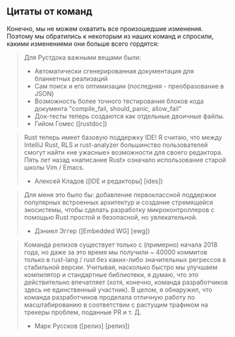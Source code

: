 ## Цитаты от команд

Конечно, мы не можем охватить все произошедшие изменения. Поэтому мы обратились к некоторым из наших команд и спросили, какими изменениями они больше всего гордятся:

> Для Рустдока важными вещами были:
> - Автоматически сгенерированная документация для бланкетных реализаций
> - Сам поиск и его оптимизации (последняя - преобразование в JSON)
> - Возможность более точного тестирования блоков кода документа "compile_fail, should_panic, allow_fail"
> - Док-тесты теперь создаются как отдельные двоичные файлы.
> - Гийом Гомес ([rustdoc])

> Rust теперь имеет базовую поддержку IDE! Я считаю, что между IntelliJ Rust, RLS и rust-analyzer большинство пользователей смогут найти «не ужасные» возможности для своего редактора. Пять лет назад «написание Rust» означало использование старой школы Vim / Emacs.
> - Алексей Кладов ([IDE и редакторы] [ides])

> Для меня это было бы: добавление первоклассной поддержки популярных встроенных архитектур и создание стремящейся экосистемы, чтобы сделать разработку микроконтроллеров с помощью Rust простой и безопасной, но увлекательной.
> - Дэниел Эггер ([Embedded WG] [ewg])

> Команда релизов существует только с (примерно) начала 2018 года, но даже за это время мы получили ~ 40000 коммитов только в rust-lang / rust без каких-либо значительных регрессов в стабильной версии.
> Учитывая, насколько быстро мы улучшаем компилятор и стандартные библиотеки, я думаю, что это действительно впечатляет (хотя, конечно, команда разработчиков здесь не единственный участник). В целом, я обнаружил, что команда разработчиков проделала отличную работу по масштабированию в соответствии с растущим трафиком на трекеры проблем, поданные PR и т. Д.
> - Марк Руссков ([релиз] [релиз])

